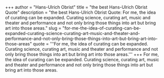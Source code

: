 +++
author = "Hans-Ulrich Obrist"
title = "the best Hans-Ulrich Obrist Quote"
description = "the best Hans-Ulrich Obrist Quote: For me, the idea of curating can be expanded. Curating science, curating art, music and theater and performance and not only bring those things into art but bring art into those areas."
slug = "for-me-the-idea-of-curating-can-be-expanded-curating-science-curating-art-music-and-theater-and-performance-and-not-only-bring-those-things-into-art-but-bring-art-into-those-areas"
quote = '''For me, the idea of curating can be expanded. Curating science, curating art, music and theater and performance and not only bring those things into art but bring art into those areas.'''
+++
For me, the idea of curating can be expanded. Curating science, curating art, music and theater and performance and not only bring those things into art but bring art into those areas.
